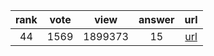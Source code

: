 
| rank | vote | view | answer | url |
|:-:|:-:|:-:|:-:|:-:|
|44|1569|1899373|15| [url](http://stackoverflow.com/questions/5137497/find-current-directory-and-files-directory) |
